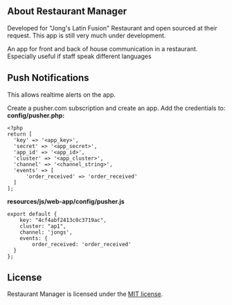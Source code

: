 

## About Restaurant Manager

Developed for "Jong's Latin Fusion" Restaurant and open sourced at their request.  This app is still very much under development.

An app for front and back of house communication in a restaurant.  Especially useful if staff speak different languages

## Push Notifications

This allows realtime alerts on the app.

Create a pusher.com subscription and create an app.  Add the credentials to:
**config/pusher.php:**

    <?php  
    return [  
      'key' => '<app_key>',  
      'secret' => '<app_secret>',  
      'app_id' => '<app_id>',  
      'cluster' => '<app_cluster>',  
      'channel' => '<channel_string>',  
      'events' => [  
	      'order_received' => 'order_received'  
      ]  
    ];
**resources/js/web-app/config/pusher.js**

    export default {  
        key: "4cf4abf2413c0c3719ac",  
        cluster: "ap1",  
        channel: 'jongs',  
        events: {  
            order_received: 'order_received'  
      }  
    };



## License

Restaurant Manager is licensed under the [MIT license](https://opensource.org/licenses/MIT).
